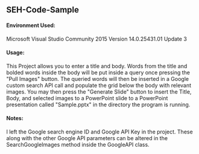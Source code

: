 ## SEH-Code-Sample

#### Environment Used:

Microsoft Visual Studio Community 2015 Version 14.0.25431.01 Update 3

#### Usage: 

This Project allows you to enter a title and body. Words from the title and bolded words inside the body will be put inside a query once pressing the "Pull Images" button. The queried words will then be inserted in a Google custom search API call and populate the grid below the body with relevant images. You may then press the "Generate Slide" button to insert the Title, Body, and selected images to a PowerPoint slide to a PowerPoint presentation called "Sample.pptx" in the directory the program is running.

#### Notes:

I left the Google search engine ID and Google API Key in the project. These along with the other Google API parameters can be altered in the SearchGoogleImages method inside the GoogleAPI class.